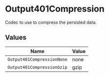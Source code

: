 # Output401Compression

Codec to use to compress the persisted data.


## Values

| Name                       | Value                      |
| -------------------------- | -------------------------- |
| `Output401CompressionNone` | none                       |
| `Output401CompressionGzip` | gzip                       |